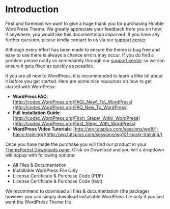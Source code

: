 # Introduction

First and foremost we want to give a huge thank you for purchasing Hubble WordPress Theme. We greatly appreciate your feedback from you on how, if anywhere, you would like this documentation imporved. If you have any further question, please kindly contact to us via our [support center](https://owwwlab.ticksy.com/)

Although every effort has been made to ensure the theme is bug free and easy to use there is always a chance errors may occur. If you do find a problem please notify us immediately through our [support center](https://owwwlab.ticksy.com/) so we can ensure it gets fixed as quickly as possible.

If you are all new to WordPress, it is recommended to learn a little bit about it before you get started. Here are some nice resources on how to get started with WordPress:

* **WordPress FAQ**: [http://codex.WordPress.org/FAQ\_New\_To\_WordPress](http://codex.WordPress.org/FAQ_New_To_WordPress)
* **Full Installation Guide**: [http://codex.WordPress.org/First\_Steps\_With\_WordPress](http://codex.WordPress.org/First_Steps_With_WordPress)
* **WordPress Video Tutorials**: [http://wp.tutsplus.com/sessions/wp101-basix-training/](http://wp.tutsplus.com/sessions/wp101-basix-training/)

Once you have made the purchase you will find our product in your [ThemeForest Downloads page](http://themeforest.net/downloads/). Click on Download and you will a dropdown will popup with following options:

* All Files & Documentation
* Installable WordPress File Only
* License Certificate & Purchase Code \(PDF\)
* License Certificate & Purchase Code \(text\)

We recommend to download all files & documentation \(the package\) however you can simply download installable WordPress file only if you just want the WordPress Theme file.

